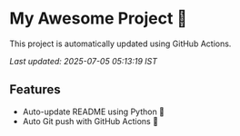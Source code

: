 # My Awesome Project 🚀

This project is automatically updated using GitHub Actions.

_Last updated: 2025-07-05 05:13:19 IST_

## Features
- Auto-update README using Python 🐍
- Auto Git push with GitHub Actions 🤖
